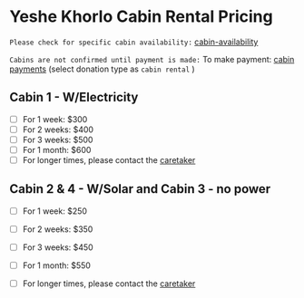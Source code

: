 # Yeshe Khorlo Cabin Rental Pricing

```Please check for specific cabin availability:``` [cabin-availability](mailto:retreats@yeshekhorlousa.com)

```Cabins are not confirmed until payment is made:```
To make payment: [cabin payments](https://yeshekhorlousa.com/donations-and-payments/) (select donation type as ```cabin rental``` )

## Cabin 1 - W/Electricity
- [ ] For 1 week: $300
- [ ] For 2 weeks: $400
- [ ] For 3 weeks: $500
- [ ] For 1 month: $600
- [ ] For longer times, please contact the [caretaker](mailto:retreats@yeshekhorlousa.com)

## Cabin 2 & 4 - W/Solar and Cabin 3 - no power
- [ ] For 1 week: $250
- [ ] For 2 weeks: $350
- [ ] For 3 weeks: $450
- [ ] For 1 month: $550
- [ ] For longer times, please contact the [caretaker](mailto:retreats@yeshekhorlousa.com)

